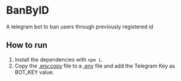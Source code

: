 # BanByID
A telegram bot to ban users through previously registered id

## How to run
1. Install the dependencies with `npm i`.
2. Copy the [.env.copy](./.env.copy) file to a [.env](https://www.npmjs.com/package/dotenv) file and add the Telegram Key as BOT_KEY value.
